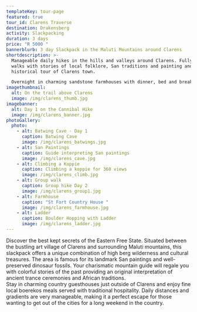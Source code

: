 ```yaml
---
templateKey: tour-page
featured: true
tour_id: Clarens Traverse
destination: Drakensberg
activity: Slackpacking
duration: 3 days
price: "R 5000 "
bannerblurb: 3 day Slackpack in the Maluti Mountains around Clarens
shortdescription: >-
  Manageable daily hikes in the hills and valleys around Clarens. Fully guided
  walks with stories of local folklore, San traditions and painting and a
  historical tour of Clarens town.

  Overnight in charming sandstone farmhouses with dinner, bed and breakfast  
imagethumbnail:
  alt: On the trail above Clarens
  image: /img/clarens_thumb.jpg
imagebanner:
  alt: Day 1 on the Cannibal Hike
  image: /img/clarens_banner.jpg
photoGallery:
  photo:
    - alt: Batwing Cave - Day 1
      caption: Batwing Cave
      image: /img/clarens_batwings.jpg
    - alt: San Paintings
      caption: Guide interpreting San paintings
      image: /img/clarens_cave.jpg
    - alt: Climbing a Koppie
      caption: Climbing a koppie for 360 views
      image: /img/clarens_climb.jpg
    - alt: Group walk
      caption: Group hike Day 2
      image: /img/clarens_group1.jpg
    - alt: Farmhouse
      caption: "St Fort Country House "
      image: /img/clarens_farmhouse.jpg
    - alt: Ladder
      caption: Boulder Hopping with Ladder
      image: /img/clarens_ladder.jpg
---
```

Discover the best kept secrets of the Eastern Free State. Situated between the bustling art village of Clarens and surrounding  Maluti mountains, this slackpack offers a unique combination of high berg wilderness and cultural treasures. The area is famous for its landmark San paintings and well-preserved dinosaur fossils.  Your charismatic mountain guide will regale you with colorful stories of the past providing an original interpretation of ancient trance ceremonies and African traditions. \
Stay in charming country guesthouses just outside of Clarens and enjoy fine local boerekos meals served with traditional hospitality. Daily distances and gradients are very manageable, making it  a perfect escape for those wanting to get out of the cities for a long weekend in the country.
